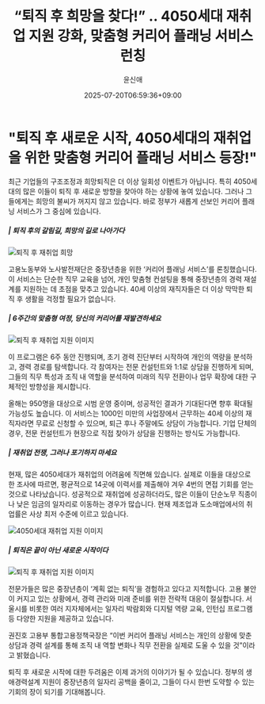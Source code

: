 ﻿---
title: "“퇴직 후 희망을 찾다!” .. 4050세대 재취업 지원 강화, 맞춤형 커리어 플래닝 서비스 런칭"
description: "## 40대 이후 경력 단절, 재취업 난항 정부, 맞춤형 컨설팅으로 반전 기회 퇴직 후 막막한 삶에 ‘희망 신호탄’ ..."
date: 2025-07-20T06:59:36+09:00
author: "윤신애"
categories: ["economy"]
tags: ["뉴스", "이슈", "4050", "고용노동부", "노사발전재단", "정부", "중장년층", "커리어 플래닝 서비스", "희망퇴직", "뉴스", "이슈"]
hash: 2e0172e6
source_url: "https://www.reportera.co.kr/news/career-planning-service-for-the-4050-generation/"
url: "/economy/toejig-hu-hyimangeul-cajda/"
images: ["https://imagedelivery.net/BhPWbivJAhTvor9c-8lV2w/b65f4c9f-f04c-4b60-d1c5-752e7c8b2000/public", "https://imagedelivery.net/BhPWbivJAhTvor9c-8lV2w/91790239-a701-48dd-6ce2-1907f4b3c800/public", "https://imagedelivery.net/BhPWbivJAhTvor9c-8lV2w/0a9af0ea-f9cc-4526-65fe-d71355c3d800/public", "https://imagedelivery.net/BhPWbivJAhTvor9c-8lV2w/dc73e9c4-1d37-4503-3efe-d187cf3f6c00/public"]
thumbnail: "https://imagedelivery.net/BhPWbivJAhTvor9c-8lV2w/b65f4c9f-f04c-4b60-d1c5-752e7c8b2000/public"
image: "https://imagedelivery.net/BhPWbivJAhTvor9c-8lV2w/b65f4c9f-f04c-4b60-d1c5-752e7c8b2000/public"
featured_image: "https://imagedelivery.net/BhPWbivJAhTvor9c-8lV2w/b65f4c9f-f04c-4b60-d1c5-752e7c8b2000/public"
image_width: 1200
image_height: 630
slug: "toejig-hu-hyimangeul-cajda"
type: "post"
layout: "single"
news_keywords: "뉴스, 이슈, 4050, 고용노동부, 노사발전재단"
robots: "index, follow"
draft: false
---

# "퇴직 후 새로운 시작, 4050세대의 재취업을 위한 맞춤형 커리어 플래닝 서비스 등장!"

최근 기업들의 구조조정과 희망퇴직은 더 이상 일회성 이벤트가 아닙니다. 특히 4050세대의 많은 이들이 퇴직 후 새로운 방향을 찾아야 하는 상황에 놓여 있습니다. 그러나 그들에게는 희망의 불씨가 꺼지지 않고 있습니다. 바로 정부가 새롭게 선보인 커리어 플래닝 서비스가 그 중심에 있습니다.

##### | 퇴직 후의 갈림길, 희망의 길로 나아가다


![퇴직 후 재취업 희망](https://imagedelivery.net/BhPWbivJAhTvor9c-8lV2w/b65f4c9f-f04c-4b60-d1c5-752e7c8b2000/public)


고용노동부와 노사발전재단은 중장년층을 위한 ‘커리어 플래닝 서비스’를 론칭했습니다. 이 서비스는 단순한 직무 교육을 넘어, 개인 맞춤형 컨설팅을 통해 중장년층의 경력 재설계를 지원하는 데 초점을 맞추고 있습니다. 40세 이상의 재직자들은 더 이상 막막한 퇴직 후 생활을 걱정할 필요가 없습니다.

##### | 6주간의 맞춤형 여정, 당신의 커리어를 재발견하세요


![퇴직 후 재취업 지원 이미지](https://imagedelivery.net/BhPWbivJAhTvor9c-8lV2w/dc73e9c4-1d37-4503-3efe-d187cf3f6c00/public)


이 프로그램은 6주 동안 진행되며, 초기 경력 진단부터 시작하여 개인의 역량을 분석하고, 경력 경로를 탐색합니다. 각 참여자는 전문 컨설턴트와 1:1로 상담을 진행하게 되며, 그들의 직무 특성과 조직 내 역할을 분석하여 미래의 직무 전환이나 업무 확장에 대한 구체적인 방향성을 제시합니다.

올해는 950명을 대상으로 시범 운영 중이며, 성공적인 결과가 기대된다면 향후 확대될 가능성도 높습니다. 이 서비스는 1000인 미만의 사업장에서 근무하는 40세 이상의 재직자라면 무료로 신청할 수 있으며, 퇴근 후나 주말에도 상담이 가능합니다. 기업 단체의 경우, 전문 컨설턴트가 현장으로 직접 찾아가 상담을 진행하는 방식도 가능합니다.

##### | 재취업 전쟁, 그러나 포기하지 마세요

현재, 많은 4050세대가 재취업의 어려움에 직면해 있습니다. 실제로 이들을 대상으로 한 조사에 따르면, 평균적으로 14곳에 이력서를 제출해야 겨우 4번의 면접 기회를 얻는 것으로 나타났습니다. 성공적으로 재취업에 성공하더라도, 많은 이들이 단순노무 직종이나 낮은 임금의 일자리로 이동하는 경우가 많습니다. 현재 제조업과 도소매업에서의 취업률은 사상 최저 수준에 이르고 있습니다.


![4050세대 재취업 지원 이미지](https://imagedelivery.net/BhPWbivJAhTvor9c-8lV2w/91790239-a701-48dd-6ce2-1907f4b3c800/public)


##### | 퇴직은 끝이 아닌 새로운 시작이다


![퇴직 후 재취업 지원 이미지](https://imagedelivery.net/BhPWbivJAhTvor9c-8lV2w/0a9af0ea-f9cc-4526-65fe-d71355c3d800/public)


전문가들은 많은 중장년층이 ‘계획 없는 퇴직’을 경험하고 있다고 지적합니다. 고용 불안이 커지고 있는 상황에서, 경력 관리와 미래 준비를 위한 전략적 대응이 절실합니다. 서울시를 비롯한 여러 지자체에서는 일자리 박람회와 디지털 역량 교육, 인턴십 프로그램 등 다양한 지원을 제공하고 있습니다.

권진호 고용부 통합고용정책국장은 “이번 커리어 플래닝 서비스는 개인의 상황에 맞춘 상담과 경력 설계를 통해 조직 내 역할 변화나 직무 전환을 실제로 도울 수 있을 것”이라고 밝혔습니다.

퇴직 후 새로운 시작에 대한 두려움은 이제 과거의 이야기가 될 수 있습니다. 정부의 생애경력설계 지원이 중장년층의 일자리 공백을 줄이고, 그들이 다시 한번 도약할 수 있는 기회의 장이 되기를 기대해봅니다.

